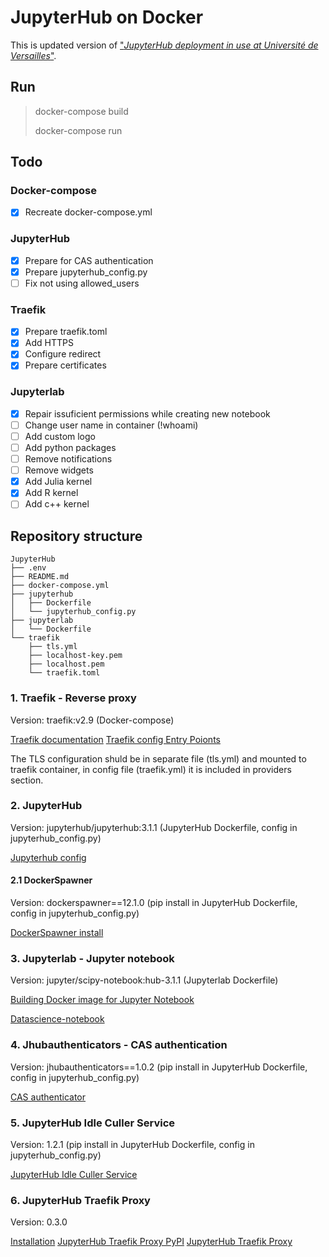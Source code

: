 # JupyterHub on Docker
This is updated version of ["*JupyterHub deployment in use at Université de Versailles*"](https://github.com/defeo/jupyterhub-docker).

## Run
> docker-compose build
> 
> docker-compose run


## Todo
### Docker-compose
- [x] Recreate docker-compose.yml
### JupyterHub
- [x] Prepare for CAS authentication
- [x] Prepare jupyterhub_config.py
- [ ] Fix not using allowed_users
### Traefik
- [x] Prepare traefik.toml
- [x] Add HTTPS
- [x] Configure redirect
- [x] Prepare certificates
### Jupyterlab
- [x] Repair issuficient permissions while creating new notebook
- [ ] Change user name in container (!whoami)
- [ ] Add custom logo
- [ ] Add python packages
- [ ] Remove notifications
- [ ] Remove widgets
- [x] Add Julia kernel
- [x] Add R kernel
- [ ] Add c++ kernel

## Repository structure
```
JupyterHub
├── .env
├── README.md
├── docker-compose.yml
├── jupyterhub
│   ├── Dockerfile
│   └── jupyterhub_config.py
├── jupyterlab
│   └── Dockerfile
└── traefik
    ├── tls.yml
    ├── localhost-key.pem
    ├── localhost.pem
    └── traefik.toml
```


### 1. Traefik - Reverse proxy
Version: traefik:v2.9 (Docker-compose)

[Traefik documentation](https://doc.traefik.io/traefik/)
[Traefik config Entry Poionts](https://doc.traefik.io/traefik/routing/entrypoints/)

The TLS configuration shuld be in separate file (tls.yml) and mounted to traefik container, in config file (traefik.yml) it is included in providers section.

### 2. JupyterHub
Version: jupyterhub/jupyterhub:3.1.1 (JupyterHub Dockerfile, config in jupyterhub_config.py)

[Jupyterhub config](https://github.com/jupyterhub/jupyterhub-deploy-docker)

#### 2.1 DockerSpawner
Version: dockerspawner==12.1.0 (pip install in JupyterHub Dockerfile, config in jupyterhub_config.py)

[DockerSpawner install](https://jupyterhub-dockerspawner.readthedocs.io/en/latest/install.html)

### 3. Jupyterlab - Jupyter notebook
Version: jupyter/scipy-notebook:hub-3.1.1 (Jupyterlab Dockerfile)

[Building Docker image for Jupyter Notebook](https://jupyterhub-dockerspawner.readthedocs.io/en/latest/docker-image.html)

[Datascience-notebook](https://hub.docker.com/r/jupyter/datascience-notebook/tags/)


### 4. Jhubauthenticators - CAS authentication
Version: jhubauthenticators==1.0.2 (pip install in JupyterHub Dockerfile, config in jupyterhub_config.py)

[CAS authenticator](https://github.com/cwaldbieser/jhub_cas_authenticator)


### 5. JupyterHub Idle Culler Service
Version: 1.2.1 (pip install in JupyterHub Dockerfile, config in jupyterhub_config.py)

[JupyterHub Idle Culler Service](https://github.com/jupyterhub/jupyterhub-idle-culler)


### 6. JupyterHub Traefik Proxy
Version: 0.3.0

[Installation](https://jupyterhub-traefik-proxy.readthedocs.io/en/latest/install.html)
[JupyterHub Traefik Proxy PyPI](https://pypi.org/project/jupyterhub-traefik-proxy/)
[JupyterHub Traefik Proxy](https://github.com/jupyterhub/traefik-proxy)